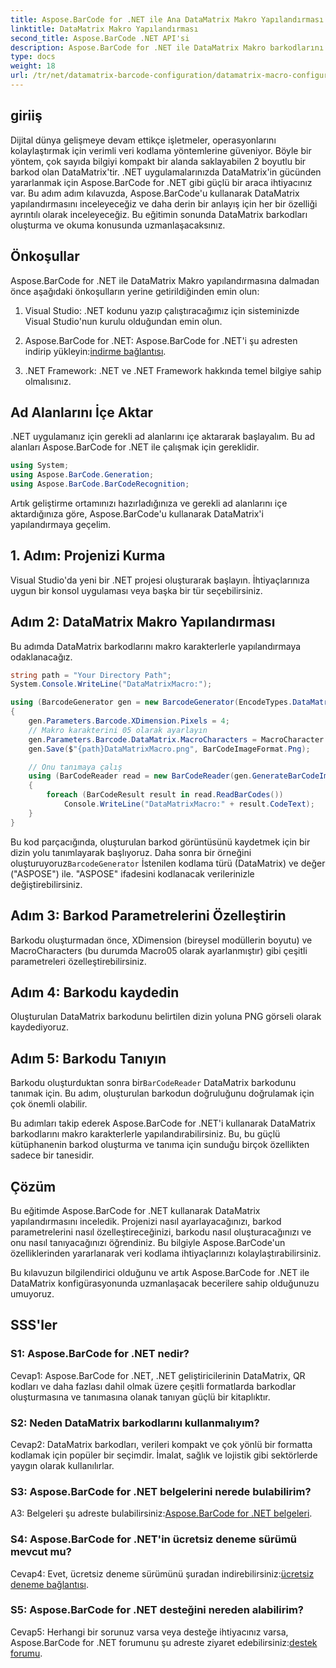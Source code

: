```yaml
---
title: Aspose.BarCode for .NET ile Ana DataMatrix Makro Yapılandırması
linktitle: DataMatrix Makro Yapılandırması
second_title: Aspose.BarCode .NET API'si
description: Aspose.BarCode for .NET ile DataMatrix Makro barkodlarını nasıl yapılandıracağınızı öğrenin. .NET uygulamalarınızda DataMatrix barkodlarını oluşturun, özelleştirin ve tanıyın.
type: docs
weight: 18
url: /tr/net/datamatrix-barcode-configuration/datamatrix-macro-configuration/
---
```

## giriiş

Dijital dünya gelişmeye devam ettikçe işletmeler, operasyonlarını kolaylaştırmak için verimli veri kodlama yöntemlerine güveniyor. Böyle bir yöntem, çok sayıda bilgiyi kompakt bir alanda saklayabilen 2 boyutlu bir barkod olan DataMatrix'tir. .NET uygulamalarınızda DataMatrix'in gücünden yararlanmak için Aspose.BarCode for .NET gibi güçlü bir araca ihtiyacınız var. Bu adım adım kılavuzda, Aspose.BarCode'u kullanarak DataMatrix yapılandırmasını inceleyeceğiz ve daha derin bir anlayış için her bir özelliği ayrıntılı olarak inceleyeceğiz. Bu eğitimin sonunda DataMatrix barkodları oluşturma ve okuma konusunda uzmanlaşacaksınız.

## Önkoşullar

Aspose.BarCode for .NET ile DataMatrix Makro yapılandırmasına dalmadan önce aşağıdaki önkoşulların yerine getirildiğinden emin olun:

1. Visual Studio: .NET kodunu yazıp çalıştıracağımız için sisteminizde Visual Studio'nun kurulu olduğundan emin olun.

2.  Aspose.BarCode for .NET: Aspose.BarCode for .NET'i şu adresten indirip yükleyin:[indirme bağlantısı](https://releases.aspose.com/barcode/net/).

3. .NET Framework: .NET ve .NET Framework hakkında temel bilgiye sahip olmalısınız.

## Ad Alanlarını İçe Aktar

.NET uygulamanız için gerekli ad alanlarını içe aktararak başlayalım. Bu ad alanları Aspose.BarCode for .NET ile çalışmak için gereklidir.

```csharp
using System;
using Aspose.BarCode.Generation;
using Aspose.BarCode.BarCodeRecognition;
```

Artık geliştirme ortamınızı hazırladığınıza ve gerekli ad alanlarını içe aktardığınıza göre, Aspose.BarCode'u kullanarak DataMatrix'i yapılandırmaya geçelim.

## 1. Adım: Projenizi Kurma

Visual Studio'da yeni bir .NET projesi oluşturarak başlayın. İhtiyaçlarınıza uygun bir konsol uygulaması veya başka bir tür seçebilirsiniz.

## Adım 2: DataMatrix Makro Yapılandırması

Bu adımda DataMatrix barkodlarını makro karakterlerle yapılandırmaya odaklanacağız.

```csharp
string path = "Your Directory Path";
System.Console.WriteLine("DataMatrixMacro:");

using (BarcodeGenerator gen = new BarcodeGenerator(EncodeTypes.DataMatrix, "ASPOSE"))
{
    gen.Parameters.Barcode.XDimension.Pixels = 4;
    // Makro karakterini 05 olarak ayarlayın
    gen.Parameters.Barcode.DataMatrix.MacroCharacters = MacroCharacter.Macro05;
    gen.Save($"{path}DataMatrixMacro.png", BarCodeImageFormat.Png);

    // Onu tanımaya çalış
    using (BarCodeReader read = new BarCodeReader(gen.GenerateBarCodeImage(), DecodeType.DataMatrix))
    {
        foreach (BarCodeResult result in read.ReadBarCodes())
            Console.WriteLine("DataMatrixMacro:" + result.CodeText);
    }
}
```

 Bu kod parçacığında, oluşturulan barkod görüntüsünü kaydetmek için bir dizin yolu tanımlayarak başlıyoruz. Daha sonra bir örneğini oluşturuyoruz`BarcodeGenerator` İstenilen kodlama türü (DataMatrix) ve değer ("ASPOSE") ile. "ASPOSE" ifadesini kodlanacak verilerinizle değiştirebilirsiniz.

## Adım 3: Barkod Parametrelerini Özelleştirin

Barkodu oluşturmadan önce, XDimension (bireysel modüllerin boyutu) ve MacroCharacters (bu durumda Macro05 olarak ayarlanmıştır) gibi çeşitli parametreleri özelleştirebilirsiniz.

## Adım 4: Barkodu kaydedin

Oluşturulan DataMatrix barkodunu belirtilen dizin yoluna PNG görseli olarak kaydediyoruz.

## Adım 5: Barkodu Tanıyın

 Barkodu oluşturduktan sonra bir`BarCodeReader` DataMatrix barkodunu tanımak için. Bu adım, oluşturulan barkodun doğruluğunu doğrulamak için çok önemli olabilir.

Bu adımları takip ederek Aspose.BarCode for .NET'i kullanarak DataMatrix barkodlarını makro karakterlerle yapılandırabilirsiniz. Bu, bu güçlü kütüphanenin barkod oluşturma ve tanıma için sunduğu birçok özellikten sadece bir tanesidir.

## Çözüm

Bu eğitimde Aspose.BarCode for .NET kullanarak DataMatrix yapılandırmasını inceledik. Projenizi nasıl ayarlayacağınızı, barkod parametrelerini nasıl özelleştireceğinizi, barkodu nasıl oluşturacağınızı ve onu nasıl tanıyacağınızı öğrendiniz. Bu bilgiyle Aspose.BarCode'un özelliklerinden yararlanarak veri kodlama ihtiyaçlarınızı kolaylaştırabilirsiniz.

Bu kılavuzun bilgilendirici olduğunu ve artık Aspose.BarCode for .NET ile DataMatrix konfigürasyonunda uzmanlaşacak becerilere sahip olduğunuzu umuyoruz.

## SSS'ler

### S1: Aspose.BarCode for .NET nedir?

Cevap1: Aspose.BarCode for .NET, .NET geliştiricilerinin DataMatrix, QR kodları ve daha fazlası dahil olmak üzere çeşitli formatlarda barkodlar oluşturmasına ve tanımasına olanak tanıyan güçlü bir kitaplıktır.

### S2: Neden DataMatrix barkodlarını kullanmalıyım?

Cevap2: DataMatrix barkodları, verileri kompakt ve çok yönlü bir formatta kodlamak için popüler bir seçimdir. İmalat, sağlık ve lojistik gibi sektörlerde yaygın olarak kullanılırlar.

### S3: Aspose.BarCode for .NET belgelerini nerede bulabilirim?

 A3: Belgeleri şu adreste bulabilirsiniz:[Aspose.BarCode for .NET belgeleri](https://reference.aspose.com/barcode/net/).

### S4: Aspose.BarCode for .NET'in ücretsiz deneme sürümü mevcut mu?

 Cevap4: Evet, ücretsiz deneme sürümünü şuradan indirebilirsiniz:[ücretsiz deneme bağlantısı](https://releases.aspose.com/).

### S5: Aspose.BarCode for .NET desteğini nereden alabilirim?

 Cevap5: Herhangi bir sorunuz varsa veya desteğe ihtiyacınız varsa, Aspose.BarCode for .NET forumunu şu adreste ziyaret edebilirsiniz:[destek forumu](https://forum.aspose.com/c/barcode/13).